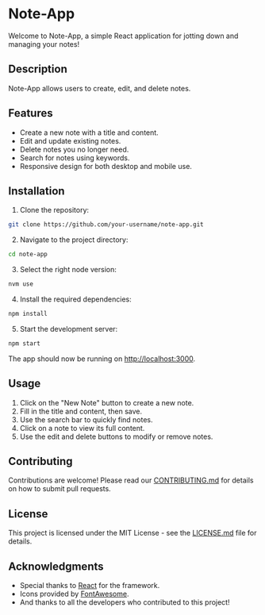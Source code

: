 # Note-App

Welcome to Note-App, a simple React application for jotting down and managing your notes!

## Description

Note-App allows users to create, edit, and delete notes.

## Features

- Create a new note with a title and content.
- Edit and update existing notes.
- Delete notes you no longer need.
- Search for notes using keywords.
- Responsive design for both desktop and mobile use.

## Installation

1. Clone the repository:

```bash
git clone https://github.com/your-username/note-app.git
```

2. Navigate to the project directory:

```bash
cd note-app
```

3. Select the right node version:

```bash
nvm use
```

4. Install the required dependencies:

```bash
npm install
```

5. Start the development server:

```bash
npm start
```

The app should now be running on [http://localhost:3000](http://localhost:3000).

## Usage

1. Click on the "New Note" button to create a new note.
2. Fill in the title and content, then save.
3. Use the search bar to quickly find notes.
4. Click on a note to view its full content.
5. Use the edit and delete buttons to modify or remove notes.

## Contributing

Contributions are welcome! Please read our [CONTRIBUTING.md](CONTRIBUTING.md) for details on how to submit pull requests.

## License

This project is licensed under the MIT License - see the [LICENSE.md](LICENSE.md) file for details.

## Acknowledgments

- Special thanks to [React](https://reactjs.org/) for the framework.
- Icons provided by [FontAwesome](https://fontawesome.com/).
- And thanks to all the developers who contributed to this project!
